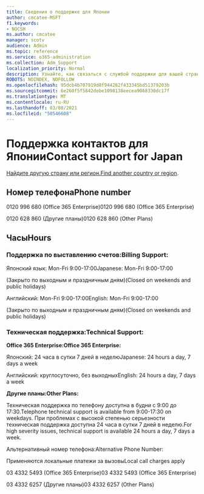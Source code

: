 ```yaml
---
title: Сведения о поддержке для Японии
author: cmcatee-MSFT
f1.keywords:
- NOCSH
ms.author: cmcatee
manager: scotv
audience: Admin
ms.topic: reference
ms.service: o365-administration
ms.collection: Adm_Support
localization_priority: Normal
description: Узнайте, как связаться с службой поддержки для вашей страны или региона.
ROBOTS: NOINDEX, NOFOLLOW
ms.openlocfilehash: 95dcb4b707919d8f944282f433345bd51379203b
ms.sourcegitcommit: 6e260f5f5842debe1098138eecea9068330dc17f
ms.translationtype: MT
ms.contentlocale: ru-RU
ms.lasthandoff: 03/08/2021
ms.locfileid: "50546608"
---
```

# <a name="contact-support-for-japan"></a><span data-ttu-id="4fb25-103">Поддержка контактов для Японии</span><span class="sxs-lookup"><span data-stu-id="4fb25-103">Contact support for Japan</span></span>

<span data-ttu-id="4fb25-104">[Найдите другую страну или регион.](../contact-support-for-business-products.md)</span><span class="sxs-lookup"><span data-stu-id="4fb25-104">[Find another country or region](../contact-support-for-business-products.md).</span></span>

## <a name="phone-number"></a><span data-ttu-id="4fb25-105">Номер телефона</span><span class="sxs-lookup"><span data-stu-id="4fb25-105">Phone number</span></span>
<span data-ttu-id="4fb25-106">0120 996 680 (Office 365 Enterprise)</span><span class="sxs-lookup"><span data-stu-id="4fb25-106">0120 996 680 (Office 365 Enterprise)</span></span>

<span data-ttu-id="4fb25-107">0120 628 860 (Другие планы)</span><span class="sxs-lookup"><span data-stu-id="4fb25-107">0120 628 860 (Other Plans)</span></span>

## <a name="hours"></a><span data-ttu-id="4fb25-108">Часы</span><span class="sxs-lookup"><span data-stu-id="4fb25-108">Hours</span></span>
### <a name="billing-support"></a><span data-ttu-id="4fb25-109">Поддержка по выставлению счетов:</span><span class="sxs-lookup"><span data-stu-id="4fb25-109">Billing Support:</span></span>

<span data-ttu-id="4fb25-110">Японский язык: Mon-Fri 9:00-17:00</span><span class="sxs-lookup"><span data-stu-id="4fb25-110">Japanese: Mon-Fri 9:00-17:00</span></span>

<span data-ttu-id="4fb25-111">(Закрыто по выходным и праздничным дням)</span><span class="sxs-lookup"><span data-stu-id="4fb25-111">(Closed on weekends and public holidays)</span></span>

<span data-ttu-id="4fb25-112">Английский: Mon-Fri 9:00-17:00</span><span class="sxs-lookup"><span data-stu-id="4fb25-112">English: Mon-Fri 9:00-17:00</span></span>

<span data-ttu-id="4fb25-113">(Закрыто по выходным и праздничным дням)</span><span class="sxs-lookup"><span data-stu-id="4fb25-113">(Closed on weekends and public holidays)</span></span>

### <a name="technical-support"></a><span data-ttu-id="4fb25-114">Техническая поддержка:</span><span class="sxs-lookup"><span data-stu-id="4fb25-114">Technical Support:</span></span>

<span data-ttu-id="4fb25-115">**Office 365 Enterprise:**</span><span class="sxs-lookup"><span data-stu-id="4fb25-115">**Office 365 Enterprise:**</span></span>

<span data-ttu-id="4fb25-116">Японский: 24 часа в сутки 7 дней в неделю</span><span class="sxs-lookup"><span data-stu-id="4fb25-116">Japanese: 24 hours a day, 7 days a week</span></span>

<span data-ttu-id="4fb25-117">Английский: круглосуточно, без выходных</span><span class="sxs-lookup"><span data-stu-id="4fb25-117">English: 24 hours a day, 7 days a week</span></span>

<span data-ttu-id="4fb25-118">**Другие планы:**</span><span class="sxs-lookup"><span data-stu-id="4fb25-118">**Other Plans:**</span></span>

<span data-ttu-id="4fb25-119">Техническая поддержка по телефону доступна в будни с 9:00 до 17:30.</span><span class="sxs-lookup"><span data-stu-id="4fb25-119">Telephone technical support is available from 9:00-17:30 on weekdays.</span></span> <span data-ttu-id="4fb25-120">При проблемах с высокой степенью серьезности техническая поддержка доступна 24 часа в сутки 7 дней в неделю.</span><span class="sxs-lookup"><span data-stu-id="4fb25-120">For high severity issues, technical support is available 24 hours a day, 7 days a week.</span></span>

<span data-ttu-id="4fb25-121">Альтернативный номер телефона:</span><span class="sxs-lookup"><span data-stu-id="4fb25-121">Alternative Phone Number:</span></span>

<span data-ttu-id="4fb25-122">Применяются локальные платежи за вызовы</span><span class="sxs-lookup"><span data-stu-id="4fb25-122">Local call charges apply</span></span>

<span data-ttu-id="4fb25-123">03 4332 5493 (Office 365 Enterprise)</span><span class="sxs-lookup"><span data-stu-id="4fb25-123">03 4332 5493 (Office 365 Enterprise)</span></span>

<span data-ttu-id="4fb25-124">03 4332 6257 (Другие планы)</span><span class="sxs-lookup"><span data-stu-id="4fb25-124">03 4332 6257 (Other Plans)</span></span>

